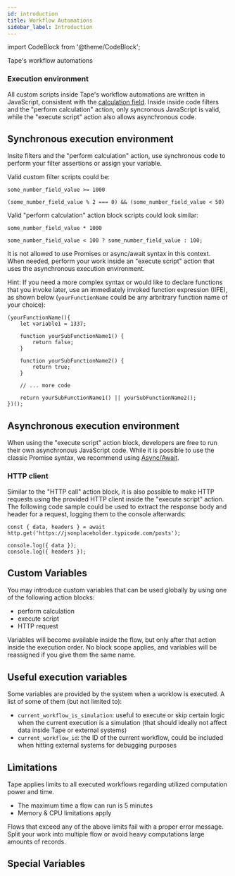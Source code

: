 ```yaml
---
id: introduction
title: Workflow Automations
sidebar_label: Introduction
---
```


import CodeBlock from '@theme/CodeBlock';

Tape's workflow automations

### Execution environment

All custom scripts inside Tape's workflow automations are written in JavaScript, consistent with the [calculation field](/docs/calculation/introduction). Inside inside code filters and the "perform calculation" action, only syncronous JavaScript is valid, while the "execute script" action also allows asynchronous code.

## Synchronous execution environment

Insite filters and the "perform calculation" action, use synchronous code to perform your filter assertions or assign your variable.

Valid custom filter scripts could be:

```
some_number_field_value >= 1000
```

```
(some_number_field_value % 2 === 0) && (some_number_field_value < 50)
```

Valid "perform calculation" action block scripts could look similar:

```
some_number_field_value * 1000
```

```
some_number_field_value < 100 ? some_number_field_value : 100;
```

It is not allowed to use Promises or async/await syntax in this context. When needed, perform your work inside an "execute script" action that uses the asynchronous execution environment.

Hint: If you need a more complex syntax or would like to declare functions that you invoke later, use an immediately invoked function expression (IIFE), as shown below (`yourFunctionName` could be any arbritrary function name of your choice):

```
(yourFunctionName(){
    let variable1 = 1337;

    function yourSubFunctionName1() {
        return false;
    }

    function yourSubFunctionName2() {
        return true;
    }

    // ... more code

    return yourSubFunctionName1() || yourSubFunctionName2();
})();
```

## Asynchronous execution environment

When using the "execute script" action block, developers are free to run their own asynchronous JavaScript code. While it is possible to use the classic Promise syntax, we recommend using [Async/Await](https://nodejs.dev/learn/modern-asynchronous-javascript-with-async-and-await).

### HTTP client

Similar to the "HTTP call" action block, it is also possible to make HTTP requests using the provided HTTP client inside the "execute script" action.
The following code sample could be used to extract the response body and header for a request, logging them to the console afterwards:

```
const { data, headers } = await http.get('https://jsonplaceholder.typicode.com/posts');

console.log({ data });
console.log({ headers });
```

## Custom Variables

You may introduce custom variables that can be used globally by using one of the following action blocks:

- perform calculation
- execute script
- HTTP request

Variables will become available inside the flow, but only after that action inside the execution order. No block scope applies, and variables will be reassigned if you give them the same name.

## Useful execution variables

Some variables are provided by the system when a worklow is executed. A list of some of them (but not limited to):

- `current_workflow_is_simulation`: useful to execute or skip certain logic when the current execution is a simulation (that should ideally not affect data inside Tape or external systems)
- `current_workflow_id`: the ID of the current workflow, could be included when hitting external systems for debugging purposes

## Limitations

Tape applies limits to all executed workflows regarding utilized computation power and time.

- The maximum time a flow can run is 5 minutes
- Memory & CPU limitations apply

Flows that exceed any of the above limits fail with a proper error message. Split your work into multiple flow or avoid heavy computations large amounts of records.

## Special Variables
